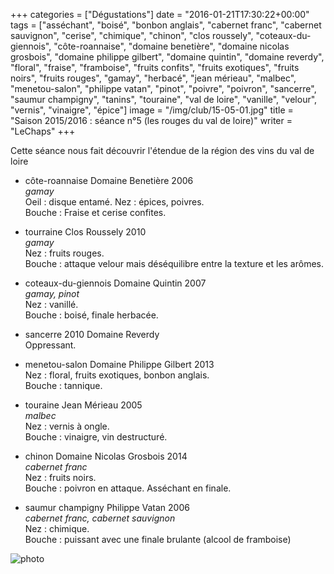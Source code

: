 +++
categories = ["Dégustations"]
date = "2016-01-21T17:30:22+00:00"
tags = ["asséchant", "boisé", "bonbon anglais", "cabernet franc", "cabernet sauvignon", "cerise", "chimique", "chinon", "clos roussely", "coteaux-du-giennois", "côte-roannaise", "domaine benetière", "domaine nicolas grosbois", "domaine philippe gilbert", "domaine quintin", "domaine reverdy", "floral", "fraise", "framboise", "fruits confits", "fruits exotiques", "fruits noirs", "fruits rouges", "gamay", "herbacé", "jean mérieau", "malbec", "menetou-salon", "philippe vatan", "pinot", "poivre", "poivron", "sancerre", "saumur champigny", "tanins", "touraine", "val de loire", "vanille", "velour", "vernis", "vinaigre", "épice"] 
image = "/img/club/15-05-01.jpg"
title = "Saison 2015/2016 : séance n°5 (les rouges du val de loire)"
writer = "LeChaps"
+++

Cette séance nous fait découvrir l'étendue de la région des vins du val de loire

* côte-roannaise Domaine Benetière 2006 <i class="fa fa-plus-circle"></i>  
_gamay_  
Oeil : disque entamé.
Nez : épices, poivres.  
Bouche : Fraise et cerise confites.

* tourraine Clos Roussely 2010  
_gamay_  
Nez : fruits rouges.  
Bouche : attaque velour mais déséquilibre entre la texture et les arômes.

* coteaux-du-giennois Domaine Quintin 2007  
_gamay, pinot_  
Nez : vanillé.  
Bouche : boisé, finale herbacée.

* sancerre 2010 Domaine Reverdy  
Oppressant.  

* menetou-salon Domaine Philippe Gilbert 2013  
Nez : floral, fruits exotiques, bonbon anglais.  
Bouche : tannique.

* touraine Jean Mérieau 2005 <i class="fa fa-minus-circle"></i> <i class="fa fa-minus-circle"></i>  
_malbec_  
Nez : vernis à ongle.  
Bouche : vinaigre, vin destructuré.

* chinon Domaine Nicolas Grosbois 2014  
_cabernet franc_  
Nez : fruits noirs.  
Bouche : poivron en attaque. Asséchant en finale.

* saumur champigny Philippe Vatan 2006  
_cabernet franc, cabernet sauvignon_  
Nez : chimique.  
Bouche : puissant avec une finale brulante (alcool de framboise)

![photo][1]

[1]: /img/club/15-05-01.jpg
